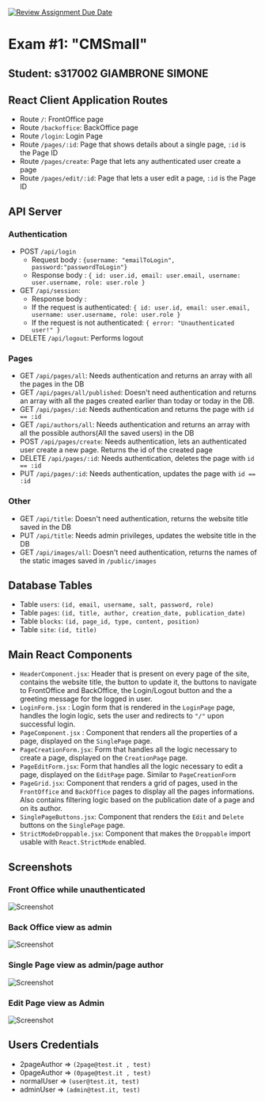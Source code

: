 [![Review Assignment Due Date](https://classroom.github.com/assets/deadline-readme-button-24ddc0f5d75046c5622901739e7c5dd533143b0c8e959d652212380cedb1ea36.svg)](https://classroom.github.com/a/suhcjUE-)
# Exam #1: "CMSmall"
## Student: s317002 GIAMBRONE SIMONE 

## React Client Application Routes

- Route `/`: FrontOffice page
- Route `/backoffice`: BackOffice page
- Route `/login`: Login Page
- Route `/pages/:id`: Page that shows details about a single page, `:id` is the Page ID
- Route `/pages/create`: Page that lets any authenticated user create a page
- Route `/pages/edit/:id`: Page that lets a user edit a page, `:id` is the Page ID

## API Server
### Authentication
- POST `/api/login`
  - Request body : `{username: "emailToLogin", password:"passwordToLogin"}`
  - Response body : `{
          id: user.id,
          email: user.email,
          username: user.username,
          role: user.role
        }`
- GET `/api/session`:
  -  Response body :
    -  If the request is authenticated: `{
          id: user.id,
          email: user.email,
          username: user.username,
          role: user.role
        }`
    -  If the request is not authenticated: `{ error: "Unauthenticated user!" }`    
- DELETE `/api/logout`: Performs logout
  
### Pages

-  GET `/api/pages/all`: Needs authentication and returns an array with all the pages in the DB
-  GET `/api/pages/all/published`: Doesn't need authentication and returns an array with all the pages created earlier than today or today in the DB.
-  GET `/api/pages/:id`: Needs authentication and returns the page with `id == :id`
-  GET `/api/authors/all`: Needs authentication and returns an array with all the possible authors(All the saved users) in the DB
-  POST `/api/pages/create`: Needs authentication, lets an authenticated user create a new page. Returns the id of the created page
-  DELETE `/api/pages/:id`: Needs authentication, deletes the page with `id == :id`
-  PUT `/api/pages/:id`: Needs authentication, updates the page with `id == :id`

### Other
- GET `/api/title`: Doesn't need authentication, returns the website title saved in the DB
- PUT `/api/title`: Needs admin privileges, updates the website title in the DB
- GET `/api/images/all`: Doesn't need authentication, returns the names of the static images saved in `/public/images`

## Database Tables

- Table `users`: `(id, email, username, salt, password, role)`
- Table `pages`: `(id, title, author, creation_date, publication_date)`
- Table `blocks`: `(id, page_id, type, content, position)`
- Table `site`: `(id, title)`

## Main React Components

- `HeaderComponent.jsx`: Header that is present on every page of the site, contains the website title, the button to update it, the buttons to navigate to FrontOffice and BackOffice, the Login/Logout button and the a greeting message for the logged in user.
- `LoginForm.jsx` : Login form that is rendered in the `LoginPage` page, handles the login logic, sets the user and redirects to `"/"` upon successful login.
- `PageComponent.jsx` : Component that renders all the properties of a page, displayed on the `SinglePage` page.
- `PageCreationForm.jsx`: Form that handles all the logic necessary to create a page, displayed on the `CreationPage` page.
- `PageEditForm.jsx`: Form that handles all the logic necessary to edit a page, displayed on the `EditPage` page. Similar to `PageCreationForm`
- `PageGrid.jsx`: Component that renders a grid of pages, used in the `FrontOffice` and `BackOffice` pages to display all the pages informations. Also contains filtering logic based on the publication date of a page and on its author.
- `SinglePageButtons.jsx`: Component that renders the `Edit` and `Delete` buttons on the `SinglePage` page.
- `StrictModeDroppable.jsx`: Component that makes the `Droppable` import usable with `React.StrictMode` enabled.


## Screenshots

### Front Office while unauthenticated
![Screenshot](./screenshots/FrontOfficeNoLogin.png)
### Back Office view as admin
![Screenshot](./screenshots/BackOfficeAdmin.png)
### Single Page view as admin/page author
![Screenshot](./screenshots/SinglePage.png)
### Edit Page view as Admin
![Screenshot](./screenshots/EditPage.png)

## Users Credentials

- 2pageAuthor => `(2page@test.it , test)`
- 0pageAuthor => `(0page@test.it , test)`
- normalUser => `(user@test.it, test)`
- adminUser => `(admin@test.it, test)`

